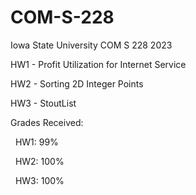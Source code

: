 # COM-S-228

Iowa State University COM S 228 2023

HW1 - Profit Utilization for Internet Service

HW2 - Sorting 2D Integer Points

HW3 - StoutList

Grades Received:

  HW1: 99%

  HW2: 100%

  HW3: 100%
